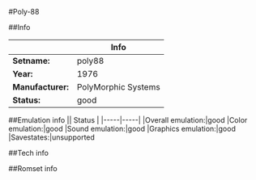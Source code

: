 #Poly-88

##Info

||Info|
|-----|-----|
|**Setname:**|poly88
|**Year:**|1976
|**Manufacturer:**|PolyMorphic Systems
|**Status:**|good

##Emulation info
|| Status |
|-----|-----|
|Overall emulation:|good
|Color emulation:|good
|Sound emulation:|good
|Graphics emulation:|good
|Savestates:|unsupported

##Tech info

##Romset info

<!--- START OF EDITED COMMENT DO NOT TOUCH TEXT ABOVE-->
